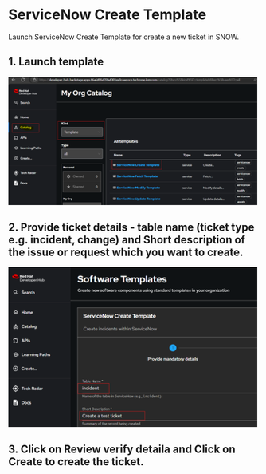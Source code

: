 # ServiceNow Create Template

Launch ServiceNow Create Template for create a new ticket in SNOW.

## 1. Launch template
<img src="./Incident_Create.png" alt="Launch template" width="500"/>



## 2. Provide ticket details - table name (ticket type e.g. incident, change) and Short description of the issue or request which you want to create.
<img src="./ticket_details.png" alt="Provide ticket details" width="500"/>


## 3. Click on **Review** verify detaila and Click on **Create** to create the ticket.
